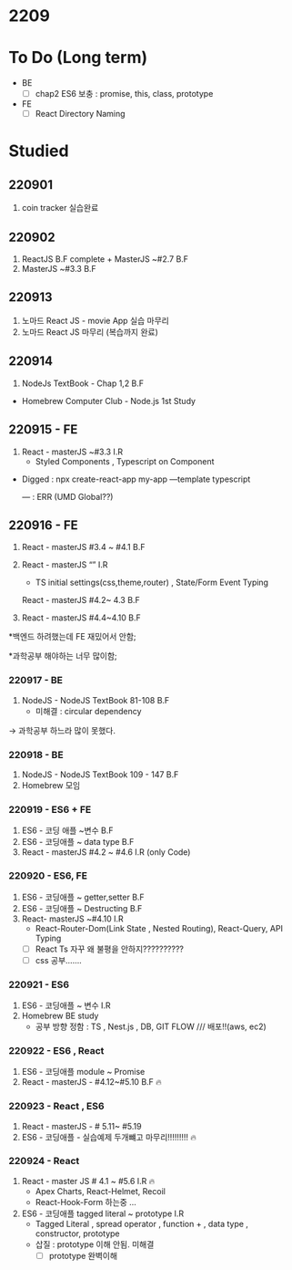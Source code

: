 # 2209

# To Do (Long term)

- BE
    - [ ]  chap2 ES6 보충 : promise, this, class, prototype

- FE
    - [ ]  React Directory Naming

# Studied

## 220901

1. coin tracker 실습완료

## 220902

1. ReactJS B.F complete + MasterJS ~#2.7 B.F
2. MasterJS ~#3.3 B.F

## 220913

1. 노마드 React JS  - movie App 실습 마무리
2. 노마드 React JS  마무리 (복습까지 완료)

## 220914

1. NodeJs TextBook - Chap 1,2 B.F
- Homebrew Computer Club - Node.js 1st Study

## 220915 - FE

1. React - masterJS ~#3.3 I.R
    - Styled Components , Typescript on Component

- Digged : npx create-react-app my-app —template typescript
    
    — : ERR (UMD Global??)
    

## 220916 - FE

1. React - masterJS #3.4 ~ #4.1 B.F
2. React - masterJS “” I.R
    - TS initial settings(css,theme,router) , State/Form Event Typing
    
    React - masterJS #4.2~ 4.3 B.F
    
3. React - masterJS #4.4~4.10 B.F

*백엔드 하려했는데 FE 재밌어서 안함;

*과학공부 해야하는 너무 많이함;

### 220917 - BE

1. NodeJS - NodeJS TextBook 81-108 B.F
    - 미해결 : circular dependency

→ 과학공부 하느라 많이 못했다.

### 220918 - BE

1. NodeJS - NodeJS TextBook 109 - 147 B.F
2. Homebrew 모임

### 220919 - ES6 + FE

1. ES6 - 코딩 애플 ~변수 B.F
2. ES6 - 코딩애플 ~ data type B.F
3. React - masterJS #4.2 ~ #4.6 I.R (only Code)

### 220920 - ES6, FE

1. ES6 - 코딩애플 ~ getter,setter  B.F
2. ES6 - 코딩애플 ~ Destructing B.F
3. React- masterJS ~#4.10 I.R
    - React-Router-Dom(Link State , Nested Routing), React-Query, API Typing
    - [ ]  React Ts 자꾸 왜 불평을 안하지??????????
    - [ ]  css 공부…….

### 220921 - ES6

1. ES6 - 코딩애플 ~ 변수 I.R
2. Homebrew BE study
    - 공부 방향 정함 : TS , Nest.js , DB, GIT FLOW /// 배포!!(aws, ec2)

### 220922 - ES6 , React

1. ES6 - 코딩애플 module ~ Promise
2. React - masterJS - #4.12~#5.10 B.F 🔥

### 220923 - React , ES6

1. React - masterJS - # 5.11~ #5.19
2. ES6 - 코딩애플 - 실습예제 두개뺴고 마무리!!!!!!!!! 🔥

### 220924 - React

1. React - master JS # 4.1 ~ #5.6 I.R 🔥
    - Apex Charts, React-Helmet, Recoil
    - React-Hook-Form 하는중 …
2. ES6 - 코딩애플 tagged literal ~ prototype I.R
    - Tagged Literal , spread operator , function + , data type , constructor, prototype
    - 삽질 : prototype 이해 안됨. 미해결
        - [ ]  prototype 완벽이해